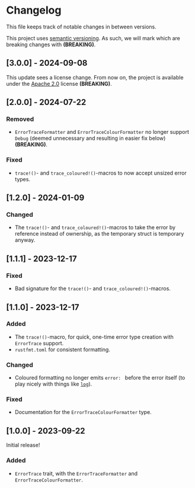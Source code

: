 # Changelog
This file keeps track of notable changes in between versions.

This project uses [semantic versioning](https://semver.org). As such, we will mark which are breaking changes with **(BREAKING)**.

## [3.0.0] - 2024-09-08
This update sees a license change. From now on, the project is available under the [Apache 2.0](./LICENSE) license **(BREAKING)**.


## [2.0.0] - 2024-07-22
### Removed
- `ErrorTraceFormatter` and `ErrorTraceColourFormatter` no longer support `Debug` (deemed unnecessary and resulting in easier fix below) **(BREAKING)**.

### Fixed
- `trace!()`- and `trace_coloured!()`-macros to now accept unsized error types.


## [1.2.0] - 2024-01-09
### Changed
- The `trace!()`- and `trace_coloured!()`-macros to take the error by reference instead of ownership, as the temporary struct is temporary anyway.


## [1.1.1] - 2023-12-17
### Fixed
- Bad signature for the `trace!()`- and `trace_coloured!()`-macros.


## [1.1.0] - 2023-12-17
### Added
- The `trace!()`-macro, for quick, one-time error type creation with `ErrorTrace` support.
- `rustfmt.toml` for consistent formatting.

### Changed
- Coloured formatting no longer emits `error: ` before the error itself (to play nicely with things like [`log`](https://crates.io/crates/log)).

### Fixed
- Documentation for the `ErrorTraceColourFormatter` type.


## [1.0.0] - 2023-09-22
Initial release!

### Added
- `ErrorTrace` trait, with the `ErrorTraceFormatter` and `ErrorTraceColourFormatter`.
